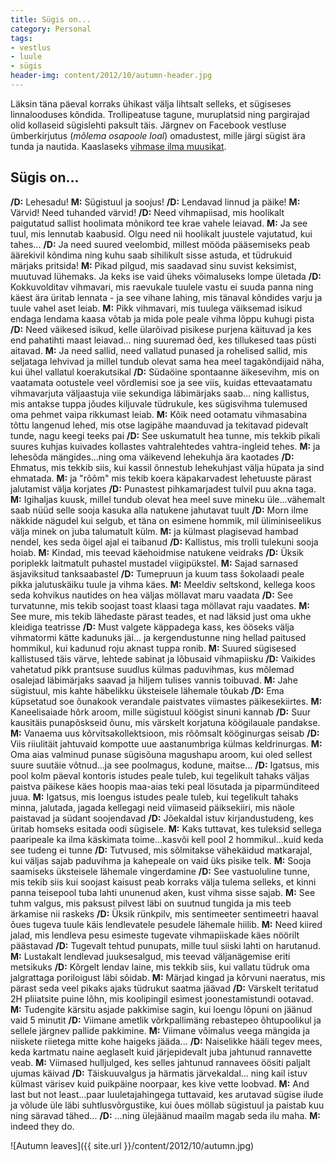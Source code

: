 ```yaml
---
title: Sügis on...
category: Personal
tags:
- vestlus
- luule
- sügis
header-img: content/2012/10/autumn-header.jpg
---
```


Läksin täna päeval korraks ühikast välja lihtsalt selleks, et sügiseses linnalooduses kõndida. Trollipeatuse tagune, muruplatsid ning pargirajad olid kollaseid sügislehti paksult täis. Järgnev on Facebook vestluse ümberkirjutus (<em>mõlema osapoole loal</em>) omadustest, mille järgi sügist ära tunda ja nautida. Kaaslaseks <a title="Here Comes The Rain Playlist @ 8tracks.com" href="http://8tracks.com/1026miles/here-comes-the-rain" target="_blank">vihmase ilma muusikat</a>.



## Sügis on...

**/D:** Lehesadu!
**M:** Sügistuul ja soojus!
**/D:** Lendavad linnud ja päike!
**M:** Värvid! Need tuhanded värvid!
**/D:** Need vihmapiisad, mis hoolikalt paigutatud sallist hoolimata mõnikord tee krae vahele leiavad.
**M:** Ja see tuul, mis lennutab kaabusid. Olgu need nii hoolikalt juustele vajutatud, kui tahes...
**/D:** Ja need suured veelombid, millest mööda pääsemiseks peab äärekivil kõndima ning kuhu saab sihilikult sisse astuda, et tüdrukuid märjaks pritsida!
**M:** Pikad pilgud, mis saadavad sinu suvist keksimist, muutuvad lühemaks. Ja keks ise vaid üheks võimaluseks lompe ületada
**/D:** Kokkuvolditav vihmavari, mis raevukale tuulele vastu ei suuda panna ning käest ära üritab lennata - ja see vihane lahing, mis tänaval kõndides varju ja tuule vahel aset leiab.
**M:** Pikk vihmavari, mis tuulega väiksemad isikud endaga lendama kaasa võtab ja mida pole peale vihma lõppu kuhugi pista
**/D:** Need väikesed isikud, kelle ülarõivad pisikese purjena käituvad ja kes end pahatihti maast leiavad... ning suuremad õed, kes tillukesed taas püsti aitavad.
**M:** Ja need sallid, need vallatud punased ja rohelised sallid, mis seljataga lehvivad ja millel tundub olevat sama hea meel tagakõndijaid näha, kui ühel vallatul koerakutsikal
**/D:** Südaöine spontaanne äikesevihm, mis on vaatamata ootustele veel võrdlemisi soe ja see viis, kuidas ettevaatamatu vihmavarjuta väljaastuja viie sekundiga läbimärjaks saab... ning kallistus, mis antakse tuppa jõudes kiljuvale tüdrukule, kes sügisvihma tulemused oma pehmet vaipa rikkumast leiab.
**M:** Kõik need ootamatu vihmasabina tõttu langenud lehed, mis otse lagipähe maanduvad ja tekitavad pidevalt tunde, nagu keegi teeks pai
**/D:** See uskumatult hea tunne, mis tekkib pikali suures kuhjas kuivades kollastes vahtralehtedes vahtra-ingleid tehes.
**M:** ja lehesõda mängides...ning oma väikevend lehekuhja ära kaotades
**/D:** Ehmatus, mis tekkib siis, kui kassil õnnestub lehekuhjast välja hüpata ja sind ehmatada.
**M:** ja "rõõm" mis tekib koera käpakarvadest lehetuuste pärast jalutamist välja korjates
**/D:** Punastest pihkamarjadest tulvil puu akna taga.
**M:** Igihaljas kuusk, millel tundub olevat hea meel suve mineku üle...vähemalt saab nüüd selle sooja kasuka alla natukene jahutavat tuult
**/D:** Morn ilme näkkide nägudel kui selgub, et täna on esimene hommik, mil üliminiseelikus välja minek on juba talumatult külm.
**M:** ja külmast plagisevad hambad nendel, kes seda õigel ajal ei taibanud
**/D:** Kallistus, mis trolli tulekuni sooja hoiab.
**M:** Kindad, mis teevad käehoidmise natukene veidraks
**/D:** Üksik poriplekk laitmatult puhastel mustadel viigipükstel.
**M:** Sajad sarnased äsjaviksitud tanksaabastel
**/D:** Tumepruun ja kuum tass šokolaadi peale pikka jalutuskäiku tuule ja vihma käes.
**M:** Meeldiv seltskond, kellega koos seda kohvikus nautides on hea väljas möllavat maru vaadata
**/D:** See turvatunne, mis tekib soojast toast klaasi taga möllavat raju vaadates.
**M:** See mure, mis tekib lähedaste pärast teades, et nad läksid just oma ukhe kleidiga teatrisse
**/D:** Must valgete käppadega kass, kes ööseks välja vihmatormi kätte kadunuks jäi... ja kergendustunne ning hellad paitused hommikul, kui kadunud roju aknast tuppa ronib.
**M:** Suured sügisesed kallistused täis värve, lehtede sabinat ja lõbusaid vihmapiisku
**/D:** Vaikides vahetatud pikk prantsuse suudlus külmas paduvihmas, kus mõlemad osalejad läbimärjaks saavad ja hiljem tulises vannis toibuvad.
**M:** Jahe sügistuul, mis kahte häbelikku üksteisele lähemale tõukab
**/D:** Ema küpsetatud soe õunakook verandale paistvates viimastes päikesekiirtes.
**M:** Kaneelisaiade hõrk aroom, mille sügistuul köögist sinuni kannab
**/D:** Suur kausitäis punapõskseid õunu, mis värskelt korjatuna köögilauale pandakse.
**M:** Vanaema uus kõrvitsakollektsioon, mis rõõmsalt kööginurgas seisab
**/D:** Viis riiulitäit jahtuvaid kompotte uue aastanumbriga külmas keldrinurgas.
**M:** Oma aias valminud punase sügisõuna magushapu aroom, kui oled sellest suure suutäie võtnud...ja see poolmagus, kodune, maitse...
**/D:** Igatsus, mis pool kolm päeval kontoris istudes peale tuleb, kui tegelikult tahaks väljas paistva päikese käes hoopis maa-aias teki peal lösutada ja piparmünditeed juua.
**M:** Igatsus, mis loengus istudes peale tuleb, kui tegelikult tahaks minna, jalutada, jagada kellegagi neid viimaseid päiksekiiri, mis näole paistavad ja südant soojendavad
**/D:** Jõekaldal istuv kirjandustudeng, kes üritab homseks esitada oodi sügisele.
**M:** Kaks tuttavat, kes tuleksid sellega paaripeale ka ilma käskimata toime...kasvõi kell pool 2 hommikul...kuid keda see tudeng ei tunne
**/D:** Tutvused, mis sõlmitakse vähekäidud matkarajal, kui väljas sajab paduvihma ja kahepeale on vaid üks pisike telk.
**M:** Sooja saamiseks üksteisele lähemale vingerdamine
**/D:** See vastuoluline tunne, mis tekib siis kui soojast kaisust peab korraks välja tulema selleks, et kinni panna teisepool tuba lahti ununenud aken, kust vihma sisse sajab.
**M:** See tuhm valgus, mis paksust pilvest läbi on suutnud tungida ja mis teeb ärkamise nii raskeks
**/D:** Üksik rünkpilv, mis sentimeeter sentimeetri haaval õues tugeva tuule käis lendlevatele pesudele lähemale hiilib.
**M:** Need kiired jalad, mis lendleva pesu esimeste tugevate vihmapiiskade käes nöörilt päästavad
**/D:** Tugevalt tehtud punupats, mille tuul siiski lahti on harutanud.
**M:** Lustakalt lendlevad juuksesalgud, mis teevad väljanägemise eriti metsikuks
**/D:** Kõrgelt lendav laine, mis tekkib siis, kui vallatu tüdruk oma jalgrattaga poriloigust läbi sõidab.
**M:** Märjad kingad ja kõrvuni naeratus, mis pärast seda veel pikaks ajaks tüdrukut saatma jäävad
**/D:** Värskelt teritatud 2H pliiatsite puine lõhn, mis koolipingil esimest joonestamistundi ootavad.
**M:** Tudengite kärsitu asjade pakkimise sagin, kui loengu lõpuni on jäänud vaid 5 minutit
**/D:** Viimane ametlik võrkpallimäng rebastepeo õhtupoolikul ja sellele järgnev pallide pakkimine.
**M:** Viimane võimalus veega mängida ja niiskete riietega mitte kohe haigeks jääda...
**/D:** Naiselikke hääli tegev mees, keda kartmatu naine aeglaselt kuid järjepidevalt juba jahtunud rannavette veab.
**M:** Viimased hulljulged, kes selles jahtunud rannavees öösiti paljalt ujumas käivad
**/D:** Täiskuuvalgus ja härmatis järvekaldal... ning kail istuv külmast värisev kuid puikpäine noorpaar, kes kive vette loobvad.
**M:** And last but not least...paar luuletajahingega tuttavaid, kes arutavad sügise ilude ja võlude üle läbi suhtlusvõrgustike, kui õues möllab sügistuul ja paistab kuu ning säravad tähed...
**/D:** ...ning ülejäänud maailm magab seda ilu maha.
**M:** indeed they do.

![Autumn leaves]({{ site.url }}/content/2012/10/autumn.jpg)
